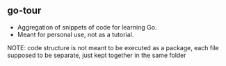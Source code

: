 go-tour
---

* Aggregation of snippets of code for learning Go. 
* Meant for personal use, not as a tutorial.

NOTE: code structure is not meant to be executed as a package, each file supposed to be separate, just kept together in the same folder